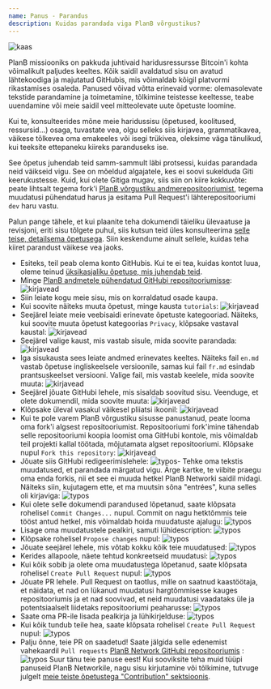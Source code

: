 ```yaml
---
name: Panus - Parandus
description: Kuidas parandada viga PlanB võrgustikus?
---
```

![kaas](assets/cover.webp)

PlanB missiooniks on pakkuda juhtivaid haridusressursse Bitcoin'i kohta võimalikult paljudes keeltes. Kõik saidil avaldatud sisu on avatud lähtekoodiga ja majutatud GitHubis, mis võimaldab kõigil platvormi rikastamises osaleda. Panused võivad võtta erinevaid vorme: olemasolevate tekstide parandamine ja toimetamine, tõlkimine teistesse keeltesse, teabe uuendamine või meie saidil veel mitteolevate uute õpetuste loomine.

Kui te, konsulteerides mõne meie haridussisu (õpetused, koolitused, ressursid...) osaga, tuvastate vea, olgu selleks siis kirjavea, grammatikavea, väikese tõlkevea oma emakeeles või isegi trükivea, oleksime väga tänulikud, kui teeksite ettepaneku kiireks paranduseks ise.

See õpetus juhendab teid samm-sammult läbi protsessi, kuidas parandada neid väikseid vigu. See on mõeldud algajatele, kes ei soovi sukelduda Giti keerukustesse. Kuid, kui olete Gitiga mugav, siis siin on kiire kokkuvõte: peate lihtsalt tegema fork'i [PlanB võrgustiku andmerepositooriumist](https://github.com/PlanB-Network/bitcoin-educational-content), tegema muudatusi pühendatud harus ja esitama Pull Request'i lähterepositooriumi `dev` haru vastu.

Palun pange tähele, et kui plaanite teha dokumendi täieliku ülevaatuse ja revisjoni, eriti sisu tõlgete puhul, siis kutsun teid üles konsulteerima [selle teise, detailsema õpetusega](https://planb.network/tutorials/contribution/content/content-review-tutorial-1ee068ca-ddaf-4bec-b44e-b41a9abfdef6). Siin keskendume ainult sellele, kuidas teha kiiret parandust väikese vea jaoks.

- Esiteks, teil peab olema konto GitHubis. Kui te ei tea, kuidas kontot luua, oleme teinud [üksikasjaliku õpetuse, mis juhendab teid](https://planb.network/tutorials/contribution/others/create-github-account-a75fc39d-f0d0-44dc-9cd5-cd94aee0c07c).
- Minge [PlanB andmetele pühendatud GitHubi repositooriumisse](https://github.com/PlanB-Network/bitcoin-educational-content):
![kirjavead](assets/01.webp)
- Siin leiate kogu meie sisu, mis on korraldatud osade kaupa.
- Kui soovite näiteks muuta õpetust, minge kausta `tutorials`:
![kirjavead](assets/02.webp)
- Seejärel leiate meie veebisaidi erinevate õpetuste kategooriad. Näiteks, kui soovite muuta õpetust kategoorias `Privacy`, klõpsake vastaval kaustal:
![kirjavead](assets/03.webp)
- Seejärel valige kaust, mis vastab sisule, mida soovite parandada:
![kirjavead](assets/04.webp)
- Iga sisukausta sees leiate andmed erinevates keeltes. Näiteks fail `en.md` vastab õpetuse ingliskeelsele versioonile, samas kui fail `fr.md` esindab prantsuskeelset versiooni. Valige fail, mis vastab keelele, mida soovite muuta: ![kirjavead](assets/05.webp)
- Seejärel jõuate GitHubi lehele, mis sisaldab soovitud sisu. Veenduge, et olete dokumendil, mida soovite muuta: ![kirjavead](assets/06.webp)
- Klõpsake üleval vasakul väikesel pliiatsi ikoonil: ![kirjavead](assets/07.webp)
- Kui te pole varem PlanB võrgustiku sisusse panustanud, peate looma oma fork'i algsest repositooriumist. Repositooriumi fork'imine tähendab selle repositooriumi koopia loomist oma GitHubi kontole, mis võimaldab teil projekti kallal töötada, mõjutamata algset repositooriumi. Klõpsake nupul `Fork this repository`: ![kirjavead](assets/08.webp)
- Jõuate siis GitHubi redigeerimislehele: ![typos](assets/09.webp)- Tehke oma tekstis muudatused, et parandada märgatud vigu. Ärge kartke, te viibite praegu oma enda forkis, nii et see ei muuda hetkel PlanB Networki saidil midagi. Näiteks siin, kujutagem ette, et ma muutsin sõna "entrées", kuna selles oli kirjaviga: ![typos](assets/10.webp)
- Kui olete selle dokumendi parandused lõpetanud, saate klõpsata rohelisel `Commit Changes...` nupul. Commit on nagu hetktõmmis teie tööst antud hetkel, mis võimaldab hoida muudatuste ajalugu: ![typos](assets/11.webp)
- Lisage oma muudatustele pealkiri, samuti lühidescription: ![typos](assets/12.webp)
- Klõpsake rohelisel `Propose changes` nupul: ![typos](assets/13.webp)
- Jõuate seejärel lehele, mis võtab kokku kõik teie muudatused: ![typos](assets/14.webp)
- Kerides allapoole, näete tehtud konkreetseid muudatusi: ![typos](assets/15.webp)
- Kui kõik sobib ja olete oma muudatustega lõpetanud, saate klõpsata rohelisel `Create Pull Request` nupul: ![typos](assets/16.webp)
- Jõuate PR lehele. Pull Request on taotlus, mille on saatnud kaastöötaja, et näidata, et nad on lükanud muudatusi hargtõmmisesse kauges repositooriumis ja et nad soovivad, et neid muudatusi vaadataks üle ja potentsiaalselt liidetaks repositooriumi peaharusse: ![typos](assets/17.webp)
- Saate oma PR-ile lisada pealkirja ja lühikirjelduse: ![typos](assets/18.webp)
- Kui kõik tundub teile hea, saate klõpsata rohelisel `Create Pull Request` nupul: ![typos](assets/19.webp)
- Palju õnne, teie PR on saadetud! Saate jälgida selle edenemist vahekaardil `Pull requests` [PlanB Network GitHubi repositooriumis](https://github.com/PlanB-Network/bitcoin-educational-content/pulls) :![typos](assets/20.webp)
Suur tänu teie panuse eest! Kui sooviksite teha muid tüüpi panuseid PlanB Networkile, nagu sisu kirjutamine või tõlkimine, tutvuge julgelt [meie teiste õpetustega "Contribution" sektsioonis](https://planb.network/tutorials/others).

